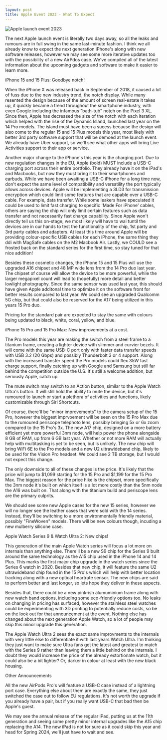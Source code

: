```yaml
---
layout: post
title: Apple Event 2023 - What To Expect
---
```


![Apple launch event 2023](/mages/hq720_live.jpg)

The next Apple launch event is literally two days away, so all the leaks and rumours are in full swing in the same last-minute fashion. I think we all already know to expect the next generation iPhone's along with new software releases, however we may see some more iterative updates too with the possibility of a new AirPdos case. We've compiled all of the latest information about the upcoming gadgets and software to make it easier to learn more.

iPhone 15 and 15 Plus: Goodbye notch!

When the iPhone X was released back in September of 2018, it caused a lot of fuss due to the new industry trend, the notch display. While many resented the design because of the amount of screen real-estate it takes up, it quickly became a trend throughout the smartphone industry, with even Google including the infamous "bath-tub" notch on the Pixel 3 XL. Since then, Apple has decreased the size of the notch with each iteration which helped with the rise of the Dynamic Island, launched last year on the 14 Pro models. The island must have been a sucess because the design will also come to the regular 15 and 15 Plus models this year, most likely with better 3rd party software support that will be demoed at the launch event. We already have Uber support, so we'll see what other apps will bring Live Activities support to their app or service.

Another major change to the iPhone's this year is the charging port. Due to new regulation changes in the EU, Apple (bold) MUST include a USB-C charging port across their entire portfolio. They already have it on the iPad's and Macbooks, but now they must bring it to their smartphones and earbuds. While we have been awaiting a USB-C iPhone for a long time now, don't expect the same level of compatibility and versatility the port typically allows across devices. Apple will be implementing a 3LD3 for transmission encryption which could limit some features that are capable over a USB-C cable. For example, data transfer. While some leakers have speculated it could be used to limit fast charging to specific 'Made For iPhone' cables, others are saying the chip will only limit certain features such as data transfer and not necessarily fast charge capability. Since Apple won't directly tell us this on-stage, we most likely will have to wai tuntil the devices are in our hands to test the functionality of the chip, 1st party and 3rd party cables and adapters. At least this time around Apple will be providing colour-specific USB cables for each iPhone, the same thing they ddi with MagSafe cables on the M2 Macbook Air. Lastly, we COULD see a frosted back on the standard series for the first time, so stay tuned for that nice addition!

Besides these cosmetic changes, the iPhone 15 and 15 Plus will use the upgraded A16 chipset and 48 MP wide lens from the 14 Pro duo last year. The chipset of course will allow the device to be more powerful, while the larger megapixel count will lead to (hopefully) more detail and better lowlight photography. Since the same sensor was used last year, this should have given Apple additonal time to optimize it on the software front for better results compared to last year. We could see an upgraded Qualcomm 5G chip, but that could also be reserved for the A17 being utilized in this years 15 Pro duo.

Pricing for the standard pair are expected to stay the same with colours being updated to black, white, coral, yellow, and blue.


iPhone 15 Pro and 15 Pro Max: New improvements at a cost.

The Pro models this year are making the switch from a steel frame to a titanium frame, creating a lighter device with slimmer and curvier bezels. It will come with the same USB-C port only with faster data transfer speeds with USB 3.2 (20 Gbps) and possibly Thunderbolt 3 or 4 support. Along with the increased transfer speed the Pro models could flex 35W fast charge support, finally catching up with Google and Samsung but still far behind the competition outside the U.S. It's still a welcome addition, but seriously Apple, catch up.

The mute switch may switch to an Action button, similar to the Apple Watch Ultra's button. It will still hold the ability to mute the device, but it's rumoured to launch or start a plethora of activities and functions, likely customizable through Siri Shortcuts. 

Of course, there'll be "minor improvements" to the camera setup of the 15 Pro, however the biggest imprvoement will be seen on the 15 Pro Max due to the rumoured periscope telephoto lens, possibly bringing 5x or 6x zoom compared to the 15 Pro's 3x. The new A17 chip, designed on a more battery efficient yet more powerful 3nm node, will help power the phone alongside 8 GB of RAM, up from 6 GB last year. Whether or not more RAM will actually help with multitasking is yet to be seen, but is unlikely. The new chip will bring WiFi 6E to the Pro models and a new U2 ultrawideband chip, likely to be used for the Vision Pro headset. We could see 2 TB storage, but I would not expect this change.

The only downside to all of these changes is the price. It's likely that the price will jump to $1,099 starting for the 15 Pro and $1,199 for the 15 Pro Max. The biggest reason for the price hike is the chipset, more specifically the 3nm node it's built on which itself is a lot more costly than the 5nm node the A16 was built on. That along with the titanium build and periscope lens are the primary culprits.

We should see some new Apple cases for the new 15 series, however we will no longer see the leather cases that were sold with the 14 series. Instead, they'll be switching to a more environmentally friendly material, possibly "FineWoven" models. There will be new colours though, incuding a new mulberry silicone case.

Apple Watch Series 9 & Watch Ultra 2: New chips!

This generation of the main Apple Watch series will focus a lot more on internals than anything else. There'll be a new S9 chip for the Series 9 built around the same technology as the A15 chip used in the iPhone 14 and 14 Plus. This marks the first major chip upgrade in the watch series since the Series 6 watch in 2020. Besides that new chip, it will feature the same U2 ultrawideband chip found in the 15 Pro's which will help with better location tracking along with a new optical heartrate sensor. The new chips are said to perform better and last longer, so lets hope they deliver in these aspects. 

Besides that, there could be a new pink-ish alumuminium frame along with new watch band options, including some eco-friendly options too. No leaks on changing in pricing has surfaced, however the stainless steel watches could be experimenting with 3D printing to potentially reduce costs, so be on the look out for that announcement at the event. Nothing else has changed about the next generation Apple Watch, so a lot of people may skip this minor upgrade this generation.

The Apple Watch Ultra 2 sees the exact same improvments to the internals with very little else to differentiate it with last years Watch Ultra. I'm thinking they just want to make sure Ultra fans get the latest and greatest to match with the Series 9 rather than leaving them a little behind on the internals. I doubt they would increase the price of the already extortionate watch, but it could also be a bit lighter? Or, darker in colour at least with the new black housing.

Other Announcements

All the new AirPods Pro's will feature a USB-C case instead of a lightning port case. Everything else about them are exactly the same, they just switched the case out to follow EU regulations. It's not worth the upgrade if you already have a pair, but if you really want USB-C that bad then be Apple's guest.

We may see the annual release of the regular iPad, putting us at the 11th generation and seeing some pretty minor internal upgrades like the A15 chip replacing the A14. The new iPad is not for sure as it could skip this year and head for Spring 2024, we'll just have to wait and see. 


